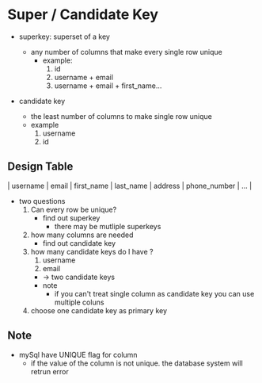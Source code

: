 # Super / Candidate Key
* superkey: superset of a key
    * any number of columns that make every single row unique
        * example:
            1. id
            2. username + email
            3. username + email + first_name...

* candidate key
    * the least number of columns to make single row unique
    * example
        1. username
        2. id


## Design Table

| username | email | first_name | last_name | address | phone_number | ... |

* two questions
    1. Can every row be unique?
        * find out superkey
            * there may be mutliple superkeys
    2. how many columns are needed
        * find out candidate key
    3. how many candidate keys do I have ?
        1. username
        2. email
        * -> two candidate keys
        * note
            * if you can't treat single column as candidate key you can use multiple coluns
   4. choose one candidate key as primary key

## Note
* mySql have UNIQUE flag for column
    * if the value of the column is not unique. the database system will retrun error
